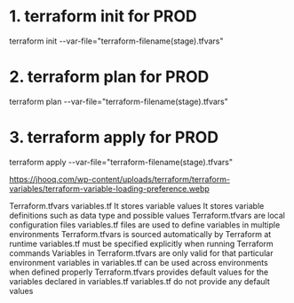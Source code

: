 # 1. terraform init for PROD 

terraform init --var-file="terraform-filename(stage).tfvars"

# 2. terraform plan for PROD 

terraform plan --var-file="terraform-filename(stage).tfvars"

# 3. terraform apply for PROD 

terraform apply --var-file="terraform-filename(stage).tfvars"





https://jhooq.com/wp-content/uploads/terraform/terraform-variables/terraform-variable-loading-preference.webp





Terraform.tfvars	                                      variables.tf
It stores variable values	It stores variable definitions such as data type and possible values
Terraform.tfvars are local configuration files	variables.tf files are used to define variables in multiple environments
Terraform.tfvars is sourced automatically by Terraform at runtime	variables.tf must be specified explicitly when running Terraform commands
Variables in Terraform.tfvars are only valid for that particular environment	variables in variables.tf can be used across environments when defined properly
Terraform.tfvars provides default values for the variables declared in variables.tf	variables.tf do not provide any default values 

